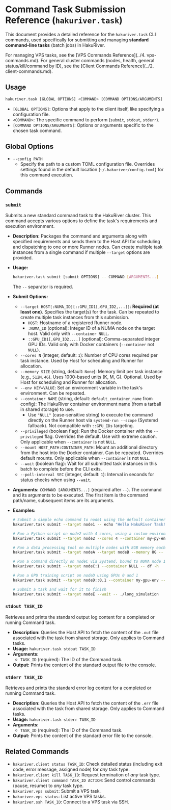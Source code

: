 # Command Task Submission Reference (`hakuriver.task`)

This document provides a detailed reference for the `hakuriver.task` CLI commands, used specifically for submitting and managing **standard command-line tasks** (batch jobs) in HakuRiver.

For managing VPS tasks, see the [VPS Commands Reference](../4. vps-commands.md).
For general cluster commands (nodes, health, general status/kill/command by ID), see the [Client Commands Reference](../2. client-commands.md).

## Usage

```bash
hakuriver.task [GLOBAL OPTIONS] <COMMAND> [COMMAND OPTIONS/ARGUMENTS]
```

-   `[GLOBAL OPTIONS]`: Options that apply to the client itself, like specifying a configuration file.
-   `<COMMAND>`: The specific command to perform (`submit`, `stdout`, `stderr`).
-   `[COMMAND OPTIONS/ARGUMENTS]`: Options or arguments specific to the chosen task command.

## Global Options

*   `--config PATH`
    *   Specify the path to a custom TOML configuration file. Overrides settings found in the default location (`~/.hakuriver/config.toml`) for this command execution.

## Commands

### `submit`

Submits a new standard command task to the HakuRiver cluster. This command accepts various options to define the task's requirements and execution environment.

*   **Description:** Packages the command and arguments along with specified requirements and sends them to the Host API for scheduling and dispatching to one or more Runner nodes. Can create multiple task instances from a single command if multiple `--target` options are provided.
*   **Usage:**
    ```bash
    hakuriver.task submit [submit OPTIONS] -- COMMAND [ARGUMENTS...]
    ```
    The `--` separator is required.
*   **Submit Options:**
    *   `--target HOST[:NUMA_ID][::GPU_ID1[,GPU_ID2,...]]`: **Required (at least one)**. Specifies the target(s) for the task. Can be repeated to create multiple task instances from this submission.
        *   `HOST`: Hostname of a registered Runner node.
        *   `:NUMA_ID` (optional): Integer ID of a NUMA node on the target host. Valid only with `--container NULL`.
        *   `::GPU_ID1[,GPU_ID2,...]` (optional): Comma-separated integer GPU IDs. Valid only with Docker containers (`--container` not `NULL`).
    *   `--cores N` (integer, default: `1`): Number of CPU cores required per task instance. Used by Host for scheduling and Runner for allocation.
    *   `--memory SIZE` (string, default: `None`): Memory limit per task instance (e.g., `512M`, `4G`). Uses 1000-based units (K, M, G). Optional. Used by Host for scheduling and Runner for allocation.
    *   `--env KEY=VALUE`: Set an environment variable in the task's environment. Can be repeated.
    *   `--container NAME` (string, default: `default_container_name` from config): The HakuRiver container environment name (from a tarball in shared storage) to use.
        *   Use `"NULL"` (case-sensitive string) to execute the command directly on the Runner host via `systemd-run --scope` (Systemd fallback). Not compatible with `::GPU_IDs` targeting.
    *   `--privileged` (boolean flag): Run the Docker container with the `--privileged` flag. Overrides the default. Use with extreme caution. Only applicable when `--container` is not `NULL`.
    *   `--mount HOST_PATH:CONTAINER_PATH`: Mount an additional directory from the host into the Docker container. Can be repeated. Overrides default mounts. Only applicable when `--container` is not `NULL`.
    *   `--wait` (boolean flag): Wait for all submitted task instances in this batch to complete before the CLI exits.
    *   `--poll-interval SEC` (integer, default: `1`): Interval in seconds for status checks when using `--wait`.
*   **Arguments:** `COMMAND [ARGUMENTS...]` (required after `--`). The command and its arguments to be executed. The first item is the command path/name, subsequent items are its arguments.

*   **Examples:**
    ```bash
    # Submit a simple echo command to node1 using the default container
    hakuriver.task submit --target node1 -- echo "Hello HakuRiver Task!"

    # Run a Python script on node2 with 4 cores, using a custom environment
    hakuriver.task submit --target node2 --cores 4 --container my-py-env -- python /shared/myscript.py --input /shared/data.csv

    # Run a data processing tool on multiple nodes with 8GB memory each
    hakuriver.task submit --target nodeA --target nodeB --memory 8G -- my_data_processor --config /shared/config.yaml

    # Run a command directly on nodeC via Systemd, bound to NUMA node 1
    hakuriver.task submit --target nodeC:1 --container NULL -- df -h

    # Run a GPU training script on nodeD using GPUs 0 and 1
    hakuriver.task submit --target nodeD::0,1 --container my-gpu-env -- python /shared/train.py --device 0,1

    # Submit a task and wait for it to finish
    hakuriver.task submit --target nodeE --wait -- ./long_simulation
    ```

### `stdout TASK_ID`

Retrieves and prints the standard output log content for a completed or running Command task.

*   **Description:** Queries the Host API to fetch the content of the `.out` file associated with the task from shared storage. Only applies to Command tasks.
*   **Usage:** `hakuriver.task stdout TASK_ID`
*   **Arguments:**
    *   `TASK_ID` (required): The ID of the Command task.
*   **Output:** Prints the content of the standard output file to the console.

### `stderr TASK_ID`

Retrieves and prints the standard error log content for a completed or running Command task.

*   **Description:** Queries the Host API to fetch the content of the `.err` file associated with the task from shared storage. Only applies to Command tasks.
*   **Usage:** `hakuriver.task stderr TASK_ID`
*   **Arguments:**
    *   `TASK_ID` (required): The ID of the Command task.
*   **Output:** Prints the content of the standard error file to the console.

## Related Commands

-   `hakuriver.client status TASK_ID`: Check detailed status (including exit code, error message, assigned node) for *any* task type.
-   `hakuriver.client kill TASK_ID`: Request termination of *any* task type.
-   `hakuriver.client command TASK_ID ACTION`: Send control commands (pause, resume) to *any* task type.
-   `hakuriver.vps submit`: Submit a VPS task.
-   `hakuriver.vps status`: List active VPS tasks.
-   `hakuriver.ssh TASK_ID`: Connect to a VPS task via SSH.